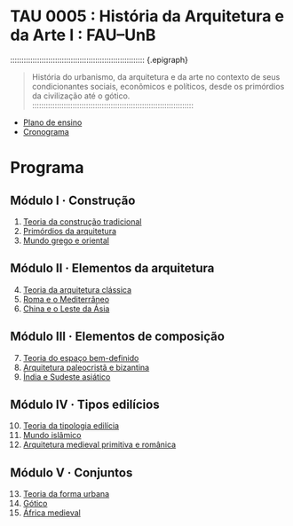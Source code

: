 ---
---

# TAU 0005 : História da Arquitetura e da Arte I : FAU–UnB #

<!--![Build status](https://github.com/p3palazzo/tau0005/workflows/Build/badge.svg)-->

:::::::::::::::::::::::::::::::::::::::::::::::::::::::::::: {.epigraph}
> História do urbanismo, da arquitetura e da arte no contexto de seus
> condicionantes sociais, econômicos e políticos, desde os primórdios da
> civilização até o gótico.
::::::::::::::::::::::::::::::::::::::::::::::::::::::::::::::::::::::::

- [Plano de ensino](plano.md)
- [Cronograma](cronograma.md)

# Programa #

## Módulo I · Construção #

 1. [Teoria da construção tradicional](_aula/01-construcao.md)
 2. [Primórdios da arquitetura](_aula/02-primordios.md)
 3. [Mundo grego e oriental](_aula/03-grecia.md)

## Módulo II · Elementos da arquitetura ##

 4. [Teoria da arquitetura clássica](_aula/04-classicismo.md)
 5. [Roma e o Mediterrâneo](_aula/05-roma.md)
 6. [China e o Leste da Ásia](_aula/06-china.md)

## Módulo III · Elementos de composição ##

 7. [Teoria do espaço bem-definido](_aula/07-espaco.md)
 8. [Arquitetura paleocristã e bizantina](_aula/08-bizancio.md)
 9. [Índia e Sudeste asiático](_aula/09-india.md)

## Módulo IV · Tipos edilícios ##

10. [Teoria da tipologia edilícia](_aula/10-tipologia.md)
11. [Mundo islâmico](_aula/11-islam.md)
12. [Arquitetura medieval primitiva e românica](_aula/12-romanico.md)

## Módulo V · Conjuntos ##

13. [Teoria da forma urbana](_aula/13-urbanismo.md)
14. [Gótico](_aula/14-gotico.md)
15. [África medieval](_aula/15-africa.md)

